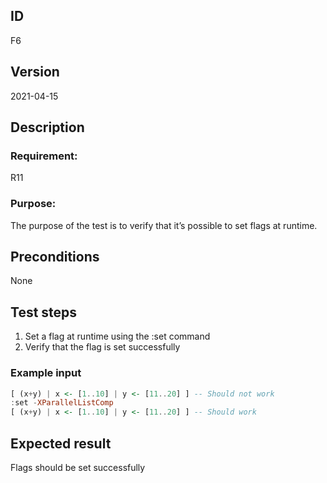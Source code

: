 ## ID

F6

## Version

2021-04-15

## Description

### Requirement: 
R11

### Purpose:
The purpose of the test is to verify that it’s possible to set flags at runtime.

## Preconditions

None

## Test steps
1. Set a flag at runtime using the :set command
2. Verify that the flag is set successfully

### Example input

```haskell
[ (x+y) | x <- [1..10] | y <- [11..20] ] -- Should not work
:set -XParallelListComp
[ (x+y) | x <- [1..10] | y <- [11..20] ] -- Should work
```

## Expected result

Flags should be set successfully
